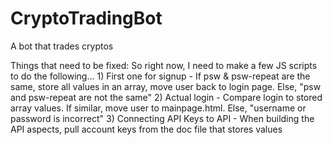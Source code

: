 # CryptoTradingBot
A bot that trades cryptos 

Things that need to be fixed:
So right now, I need to make a few JS scripts to do the following...
     1) First one for signup - If psw & psw-repeat are the same, store all values in an array, move user back to login page. 
                                                Else, "psw and psw-repeat are not the same"
     2) Actual login - Compare login to stored array values. If similar, move user to mainpage.html. Else, "username or password is incorrect"
     3) Connecting API Keys to API - When building the API aspects, pull account keys from the doc file that stores values